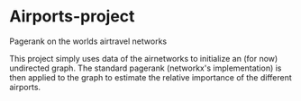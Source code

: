 # Airports-project
Pagerank on the worlds airtravel networks


This project simply uses data of the airnetworks to initialize an (for now) undirected graph.
The standard pagerank (networkx's implementation) is then applied to the graph to estimate the relative importance of the different airports.
